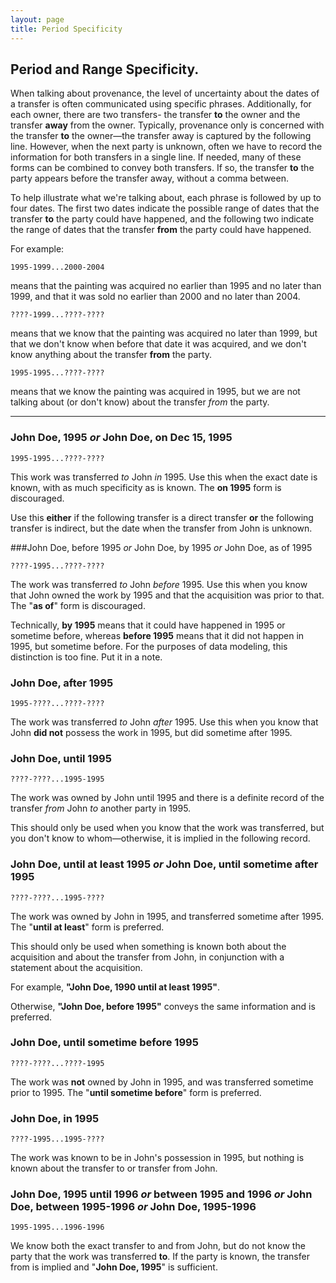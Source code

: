 ```yaml
---
layout: page
title: Period Specificity
---
```


## Period and Range Specificity. 

When talking about provenance, the level of uncertainty about the dates of a transfer is often communicated using specific phrases.  Additionally, for each owner, there are two transfers- the transfer **to** the owner and the transfer **away** from the owner.  Typically, provenance only is concerned with the transfer **to** the owner—the transfer away is captured by the following line.  However, when the next party is unknown, often we have to record the information for both transfers in a single line. If needed, many of these forms can be combined to convey both transfers.  If so, the transfer **to** the party appears before the transfer away, without a comma between. 

To help illustrate what we're talking about, each phrase is followed by up to four dates. The first two dates indicate the possible range of dates that the transfer **to** the party could have happened, and the following two indicate the range of dates that the transfer **from** the party could have happened.

For example: 

    1995-1999...2000-2004
    
means that the painting was acquired no earlier than 1995 and no later than 1999, and that it was sold no earlier than 2000 and no later than 2004.


    ????-1999...????-????

means that we know that the painting was acquired no later than 1999, but that we don't know when before that date it was acquired, and we don't know anything about the transfer **from** the party.

    1995-1995...????-????

means that we know the painting was acquired in 1995, but we are not talking about (or don't know) about the transfer *from* the party.
    
----

### John Doe, 1995 *or* John Doe, on Dec 15, 1995

    1995-1995...????-????

This work was transferred *to*  John *in* 1995.  Use this when the exact date is known, with as much specificity as is known.  The **on 1995** form is discouraged.


Use this **either** if the following transfer is a direct transfer **or** the following transfer is indirect, but the date when the transfer from John is unknown.



###John Doe, before 1995 *or* John Doe, by 1995 *or* John Doe, as of 1995
 
    ????-1995...????-????

The work was transferred *to* John *before* 1995.  Use this when you know that John owned the work by 1995 and that the acquisition was prior to that. The "**as of**" form is discouraged.

Technically, **by 1995** means that it could have happened in 1995 or sometime before, whereas **before 1995** means that it did not happen in 1995, but sometime before.  For the purposes of data modeling, this distinction is too fine.  Put it in a note.


### John Doe, after 1995

    1995-????...????-????

The work was transferred *to* John *after* 1995.  Use this when you know that John **did not** possess the work in 1995, but did sometime after 1995.


### John Doe, until 1995

    ????-????...1995-1995

The work was owned by John until 1995 and there is a definite record of the transfer *from* John *to* another party in 1995.  

This should only be used when you know that the work was transferred, but you don't know to whom—otherwise, it is implied in the following record.

### John Doe, until at least 1995 *or* John Doe, until sometime after 1995 

    ????-????...1995-????

The work was owned by John in 1995, and transferred sometime after 1995.  The "**until at least**" form is preferred.

This should only be used when something is known both about the acquisition and about the transfer from John, in conjunction with a statement about the acquisition.  

For example, **"John Doe, 1990 until at least 1995"**.  

Otherwise,  **"John Doe, before 1995"** conveys the same information and is preferred.

### John Doe, until sometime before 1995

    ????-????...????-1995
    
The work was **not** owned by John in 1995, and was transferred sometime prior to 1995.  The "**until sometime before**" form is preferred.


### John Doe, in 1995

    ????-1995...1995-????
    
The work was known to be in John's possession in 1995, but nothing is known about the transfer to or transfer from John.

### John Doe, 1995 until 1996 *or* between 1995 and 1996 *or* John Doe, between 1995-1996 *or* John Doe, 1995-1996

    1995-1995...1996-1996

We know both the exact transfer to and from John, but do not know the party that the work was transferred **to**.  If the party is known, the transfer from is implied and "**John Doe, 1995**" is sufficient. 

